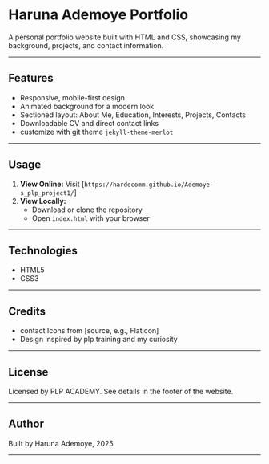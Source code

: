 # Haruna Ademoye Portfolio

A personal portfolio website built with HTML and CSS, showcasing my background, projects, and contact information.

---
## Features

- Responsive, mobile-first design
- Animated background for a modern look
- Sectioned layout: About Me, Education, Interests, Projects, Contacts
- Downloadable CV and direct contact links
- customize with git theme `jekyll-theme-merlot`

---
## Usage

1. **View Online:** Visit [`https://hardecomm.github.io/Ademoye-s_plp_project1/`]
2. **View Locally:**
    - Download or clone the repository
    - Open `index.html` with your browser

---

## Technologies

- HTML5
- CSS3

---

## Credits

- contact Icons from [source, e.g., Flaticon]
- Design inspired by plp training and my curiosity 

---
## License

Licensed by PLP ACADEMY. See details in the footer of the website.

---

## Author

Built by Haruna Ademoye, 2025

---
